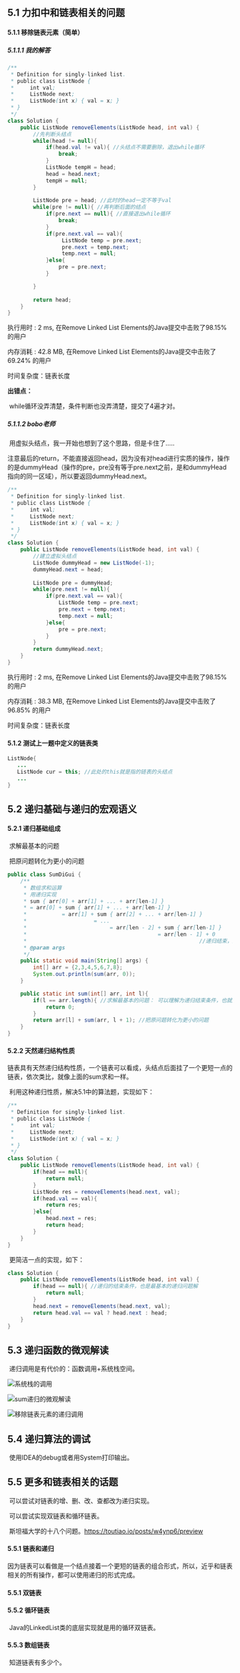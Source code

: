 ## 5.1 力扣中和链表相关的问题

#### 5.1.1 移除链表元素（简单）

##### 5.1.1.1 我的解答

```java
/**
 * Definition for singly-linked list.
 * public class ListNode {
 *     int val;
 *     ListNode next;
 *     ListNode(int x) { val = x; }
 * }
 */
class Solution {
    public ListNode removeElements(ListNode head, int val) {
        //先判断头结点
        while(head != null){
            if(head.val != val){ //头结点不需要删除，退出while循环
                break;
            }
            ListNode tempH = head;
            head = head.next;
            tempH = null;            
        }
        
        ListNode pre = head; //此时的head一定不等于val
        while(pre != null){ //再判断后面的结点
            if(pre.next == null){ //直接退出while循环
                break;
            }
            if(pre.next.val == val){
                 ListNode temp = pre.next;
                 pre.next = temp.next;
                 temp.next = null;
            }else{
                pre = pre.next;                
            }

        }            
        
        return head;
    }
}
```

执行用时 : 2 ms, 在Remove Linked List Elements的Java提交中击败了98.15% 的用户

内存消耗 : 42.8 MB, 在Remove Linked List Elements的Java提交中击败了69.24% 的用户

时间复杂度：链表长度

**出错点：**

​	while循环没弄清楚，条件判断也没弄清楚，提交了4遍才对。

##### 5.1.1.2 bobo老师

​	用虚拟头结点，我一开始也想到了这个思路，但是卡住了.....

​	注意最后的return，不能直接返回head，因为没有对head进行实质的操作，操作的是dummyHead（操作的pre，pre没有等于pre.next之前，是和dummyHead指向的同一区域），所以要返回dummyHead.next。

```java
/**
 * Definition for singly-linked list.
 * public class ListNode {
 *     int val;
 *     ListNode next;
 *     ListNode(int x) { val = x; }
 * }
 */
class Solution {
    public ListNode removeElements(ListNode head, int val) {
        //建立虚拟头结点
        ListNode dummyHead = new ListNode(-1);
        dummyHead.next = head;
        
        ListNode pre = dummyHead;
        while(pre.next != null){
            if(pre.next.val == val){
                ListNode temp = pre.next;
                pre.next = temp.next;
                temp.next = null;
            }else{
                pre = pre.next;
            }
        }
        return dummyHead.next;
    }
}
```

执行用时 : 2 ms, 在Remove Linked List Elements的Java提交中击败了98.15% 的用户

内存消耗 : 38.3 MB, 在Remove Linked List Elements的Java提交中击败了96.85% 的用户

时间复杂度：链表长度

#### 5.1.2 测试上一题中定义的链表类

```java
ListNode{
   ...
   ListNode cur = this; //此处的this就是指的链表的头结点
   ...
}	
```

## 5.2 递归基础与递归的宏观语义

#### 5.2.1 递归基础组成

​	求解最基本的问题

​	把原问题转化为更小的问题

```java
public class SumDiGui {
    /**
     * 数组求和运算
     * 用递归实现
     * sum { arr[0] + arr[1] + ... + arr[len-1] }
     * = arr[0] + sum { arr[1] + ... + arr[len-1] }
     *           = arr[1] + sum { arr[2] + ... + arr[len-1] }
     *                     = ...
     *                          = arr[len - 2] + sum { arr[len-1] }
     *                                         = arr[len - 1] + 0  
     *                                                      //递归结束，此时的sum返回值为0
     * @param args
     */
    public static void main(String[] args) {
        int[] arr = {2,3,4,5,6,7,8};
        System.out.println(sum(arr, 0));
    }

    public static int sum(int[] arr, int l){
        if(l == arr.length){ //求解最基本的问题： 可以理解为递归结束条件，也就是最小的问题情况
            return 0;
        }
        return arr[l] + sum(arr, l + 1); //把原问题转化为更小的问题
    }
}
```

#### 5.2.2 天然递归结构性质

​	链表具有天然递归结构性质，一个链表可以看成，头结点后面挂了一个更短一点的链表，依次类比，就像上面的sum求和一样。

​	利用这种递归性质，解决5.1中的算法题，实现如下：

```java
/**
 * Definition for singly-linked list.
 * public class ListNode {
 *     int val;
 *     ListNode next;
 *     ListNode(int x) { val = x; }
 * }
 */
class Solution {
    public ListNode removeElements(ListNode head, int val) {
        if(head == null){ 
            return null;
        }
        ListNode res = removeElements(head.next, val);
        if(head.val == val){
            return res;
        }else{
            head.next = res;
            return head;
        }
    }
}
```

​	更简洁一点的实现，如下：

```java
class Solution {
    public ListNode removeElements(ListNode head, int val) {
        if(head == null){ //递归的结束条件，也是最基本的递归问题解
            return null;
        }
        head.next = removeElements(head.next, val); 
        return head.val == val ? head.next : head;
    }
}
```

## 5.3 递归函数的微观解读

​	递归调用是有代价的：函数调用+系统栈空间。

![系统栈的调用](pics/系统栈的调用.jpg)

![sum递归的微观解读](pics/sum递归的微观解读.jpg)

![移除链表元素的递归调用](pics/移除链表元素的递归调用.jpg)

## 5.4 递归算法的调试

​	使用IDEA的debug或者用System打印输出。

## 5.5 更多和链表相关的话题

​	可以尝试对链表的增、删、改、查都改为递归实现。

​	可以尝试实现双链表和循环链表。

​	斯坦福大学的十八个问题。<https://toutiao.io/posts/w4ynp6/preview> 

#### 5.5.1 链表和递归

​	因为链表可以看做是一个结点接着一个更短的链表的组合形式，所以，近乎和链表相关的所有操作，都可以使用递归的形式完成。

#### 5.5.1 双链表

#### 5.5.2  循环链表

​	Java的LinkedList类的底层实现就是用的循环双链表。

#### 5.5.3 数组链表

​	知道链表有多少个。

